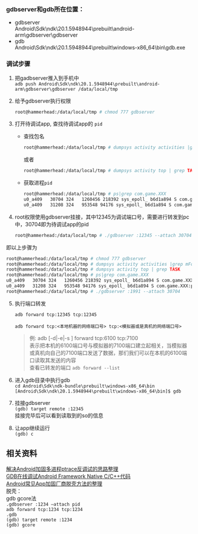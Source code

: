 
### gdbserver和gdb所在位置：  
* gdbserver  
    Android\Sdk\ndk\20.1.5948944\prebuilt\android-arm\gdbserver\gdbserver  
* gdb   
    Android\Sdk\ndk\20.1.5948944\prebuilt\windows-x86_64\bin\gdb.exe  
### 调试步骤 
1. 把gadbserver推入到手机中  
    `adb push Android\Sdk\ndk\20.1.5948944\prebuilt\android-arm\gdbserver\gdbserver /data/local/tmp`  

2. 给予gdbserver执行权限
    ```sh
    root@hammerhead:/data/local/tmp # chmod 777 gdbserver
    ```
3. 打开待调试app, 查找待调试app的 `pid`
    * 查找包名
        ```sh
        root@hammerhead:/data/local/tmp # dumpsys activity activities |grep mFo
        ```
        或者
        ```sh
        root@hammerhead:/data/local/tmp # dumpsys activity top | grep TASK
        ```
    * 获取进程`pid`
        ```sh
        root@hammerhead:/data/local/tmp # ps|grep com.game.XXX
        u0_a409   30704 324   1260456 218392 sys_epoll_ b6d1a894 S com.game.XXX
        u0_a409   31208 324   953548 94176 sys_epoll_ b6d1a894 S com.game.XXX:pushcore
        ```


4. root权限使用gdbserver挂接，其中12345为调试端口号，需要进行转发到pc中，30704即为待调试app的pid
    ```sh
    root@hammerhead:/data/local/tmp # ./gdbserver :12345 --attach 30704
    ```

即以上步骤为
```sh
root@hammerhead:/data/local/tmp # chmod 777 gdbserver
root@hammerhead:/data/local/tmp # dumpsys activity activities |grep mFo
root@hammerhead:/data/local/tmp # dumpsys activity top | grep TASK
root@hammerhead:/data/local/tmp # ps|grep com.game.XXX
u0_a409   30704 324   1260456 218392 sys_epoll_ b6d1a894 S com.game.XXX
u0_a409   31208 324   953548 94176 sys_epoll_ b6d1a894 S com.game.XXX:pushcore
root@hammerhead:/data/local/tmp # ./gdbserver :1991 --attach 30704
```




5. 执行端口转发
    ```sh
    adb forward tcp:12345 tcp:12345
    ```
    `adb forward tcp:<本地机器的网络端口号> tcp:<模拟器或是真机的网络端口号>`  
    > 例: adb [-d|-e|-s ] forward tcp:6100 tcp:7100   
    > 表示把本机的6100端口号与模拟器的7100端口建立起相关，当模拟器或真机向自己的7100端口发送了数据，那们我们可以在本机的6100端口读取其发送的内容  
    查看已转发的端口 `adb forward --list`

6. 进入gdb目录中执行gdb  
`cd Android\Sdk\ndk-bundle\prebuilt\windows-x86_64\bin`  
`[Android\Sdk\ndk\20.1.5948944\prebuilt\windows-x86_64\bin]$ gdb`  

7. 挂接gdbserver  
`(gdb) target remote :12345`  
挂接完毕后可以看到读取到的so的信息
8. 让app继续运行  
`(gdb) c`  

## 相关资料 
[解决Android加固多进程ptrace反调试的思路整理](https://www.cnblogs.com/csnd/p/11800658.html)  
[GDB在线调试Android Framework Native C/C++代码](https://blog.csdn.net/songjinshi/article/details/53020629)  
[Android常见App加固厂商脱壳方法的整理](https://www.cnblogs.com/csnd/p/11800662.html)  
脱壳：  
gdb gcore法  
`.gdbserver :1234 –attach pid`  
`adb forward tcp:1234 tcp:1234`  
`.gdb`  
`(gdb) target remote :1234`  
`(gdb) gcore`  


